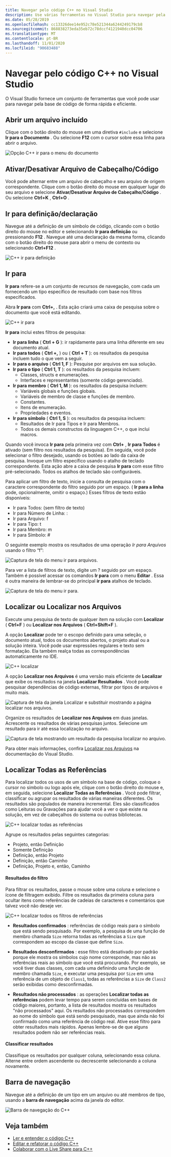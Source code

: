 ```yaml
---
title: Navegar pelo código C++ no Visual Studio
description: Use várias ferramentas no Visual Studio para navegar pela base de código C++.
ms.date: 05/28/2019
ms.openlocfilehash: cc13326dee14e952c78e521344a6244249179cb8
ms.sourcegitcommit: 868838273eda35eb72c78dccf4121940dcc04706
ms.translationtype: MT
ms.contentlocale: pt-BR
ms.lasthandoff: 11/01/2020
ms.locfileid: "90683488"
---
```

# <a name="navigate-c-code-in-visual-studio"></a>Navegar pelo código C++ no Visual Studio

O Visual Studio fornece um conjunto de ferramentas que você pode usar para navegar pela base de código de forma rápida e eficiente.

## <a name="open-an-included-file"></a>Abrir um arquivo incluído

Clique com o botão direito do mouse em uma diretiva `#include` e selecione **Ir para o Documento** . Ou selecione **F12** com o cursor sobre essa linha para abrir o arquivo.

![Opção C&#43;&#43; ir para o menu do documento](../ide/media/go-to-document.png "Ir para o documento")

## <a name="toggle-headercode-file"></a>Ativar/Desativar Arquivo de Cabeçalho/Código

Você pode alternar entre um arquivo de cabeçalho e seu arquivo de origem correspondente. Clique com o botão direito do mouse em qualquer lugar do seu arquivo e selecione **Ativar/Desativar Arquivo de Cabeçalho/Código** . Ou selecione **Ctrl+K** , **Ctrl+O** .

## <a name="go-to-definitiondeclaration"></a>Ir para definição/declaração

Navegue até a definição de um símbolo de código, clicando com o botão direito do mouse no editor e selecionando **Ir para definição** ou pressionando **F12** . Navegue até uma declaração da mesma forma, clicando com o botão direito do mouse para abrir o menu de contexto ou selecionando **Ctrl+F12** .

![C&#43;&#43; ir para definição](../ide/media/go-to-def.png "Ir para definição")

## <a name="go-to"></a>Ir para

**Ir para** refere-se a um conjunto de recursos de navegação, com cada um fornecendo um tipo específico de resultado com base nos filtros especificados.

Abra **Ir para** com **Ctrl+,** . Esta ação criará uma caixa de pesquisa sobre o documento que você está editando.

![C&#43;&#43; ir para](../ide/media/go-to-cpp.png "Ir para")

**Ir para** inclui estes filtros de pesquisa:

- **Ir para linha** ( **Ctrl + G** ): ir rapidamente para uma linha diferente em seu documento atual.
- **Ir para todos** ( **Ctrl +,** ) ou ( **Ctrl + T** ): os resultados da pesquisa incluem tudo o que vem a seguir.
- **Ir para o arquivo** ( **Ctrl 1, F** ): Pesquise por arquivos em sua solução.
- **Ir para o tipo** ( **Ctrl 1, T** ): os resultados da pesquisa incluem:
  - Classes, structs e enumerações.
  - Interfaces e representantes (somente código gerenciado).
- **Ir para membro** ( **Ctrl 1, M** ): os resultados da pesquisa incluem:
  - Variáveis globais e funções globais.
  - Variáveis de membro de classe e funções de membro.
  - Constantes.
  - Itens de enumeração.
  - Propriedades e eventos.
- **Ir para símbolo** ( **Ctrl 1, S** ): os resultados da pesquisa incluem:
  - Resultados de Ir para Tipos e Ir para Membros.
  - Todos os demais constructos da linguagem C++, o que inclui macros.

Quando você invoca **Ir para** pela primeira vez com **Ctrl+** , **Ir para Todos** é ativado (sem filtro nos resultados da pesquisa). Em seguida, você pode selecionar o filtro desejado, usando os botões ao lado da caixa de pesquisa. Invoque um filtro específico usando o atalho de teclado correspondente. Esta ação abre a caixa de pesquisa **Ir para** com esse filtro pré-selecionado. Todos os atalhos de teclado são configuráveis.

Para aplicar um filtro de texto, inicie a consulta de pesquisa com o caractere correspondente do filtro seguido por um espaço. ( **Ir para a linha** pode, opcionalmente, omitir o espaço.) Esses filtros de texto estão disponíveis:

- Ir para Todos: (sem filtro de texto)
- Ir para Número de Linha: :
- Ir para Arquivo: f
- Ir para Tipo: t
- Ir para Membro: m
- Ir para Símbolo: #

O seguinte exemplo mostra os resultados de uma operação *Ir para Arquivos* usando o filtro “f”:

![Captura de tela do menu ir para arquivos.](../ide/media/vs2017-go-to-results.png "Ir para o menu")

Para ver a lista de filtros de texto, digite um ? seguido por um espaço. Também é possível acessar os comandos **Ir para** com o menu **Editar** . Essa é outra maneira de lembrar-se do principal **ir para** atalhos de teclado.

![Captura de tela do menu ir para.](../ide/media/go-to-menu-cpp.png "Ir para o menu")

## <a name="find-or-find-in-files"></a>Localizar ou Localizar nos Arquivos

Execute uma pesquisa de texto de qualquer item na solução com **Localizar** ( **Ctrl+F** ) ou **Localizar nos Arquivos** ( **Ctrl+Shift+F** ).

A opção **Localizar** pode ter o escopo definido para uma seleção, o documento atual, todos os documentos abertos, o projeto atual ou a solução inteira. Você pode usar expressões regulares e texto sem formatação. Ela também realça todas as correspondências automaticamente no IDE.

![C&#43;&#43; localizar](../ide/media/find-cpp.png "Localizar")

A opção **Localizar nos Arquivos** é uma versão mais eficiente de **Localizar** que exibe os resultados na janela **Localizar Resultados** . Você pode pesquisar dependências de código externas, filtrar por tipos de arquivos e muito mais.

![Captura de tela da janela Localizar e substituir mostrando a página localizar nos arquivos.](../ide/media/find-in-files-cpp.png "Localizar em Arquivos")

Organize os resultados de **Localizar nos Arquivos** em duas janelas. Acrescente os resultados de várias pesquisas juntos. Selecione um resultado para ir até essa localização no arquivo.

![Captura de tela mostrando um resultado da pesquisa localizar no arquivo.](../ide/media/vs2017-find-in-files-results.png "Localizar em Arquivos")

Para obter mais informações, confira [Localizar nos Arquivos](/visualstudio/ide/find-in-files) na documentação do Visual Studio.

## <a name="find-all-references"></a>Localizar Todas as Referências

Para localizar todos os usos de um símbolo na base de código, coloque o cursor no símbolo ou logo após ele, clique com o botão direito do mouse e, em seguida, selecione **Localizar Todas as Referências** . Você pode filtrar, classificar ou agrupar os resultados de várias maneiras diferentes. Os resultados são populados de maneira incremental. Eles são classificados como Leituras ou Gravações para ajudar você a ver o que existe na solução, em vez de cabeçalhos do sistema ou outras bibliotecas.

![C&#43;&#43; localizar todas as referências](../ide/media/find-all-references-results-cpp.png "Localizar todas as referências")

Agrupe os resultados pelas seguintes categorias:

- Projeto, então Definição
- Somente Definição
- Definição, então Projeto
- Definição, então Caminho
- Definição, Projeto e, então, Caminho

#### <a name="filter-results"></a>Resultados do filtro

Para filtrar os resultados, passe o mouse sobre uma coluna e selecione o ícone de filtragem exibido. Filtre os resultados da primeira coluna para ocultar itens como referências de cadeias de caracteres e comentários que talvez você não deseje ver.

![C&#43;&#43; localizar todos os filtros de referências](../ide/media/find-all-references-filters-cpp.png "Localizar todos os filtros de referências")

- **Resultados confirmados** : referências de código reais para o símbolo que está sendo pesquisado. Por exemplo, a pesquisa de uma função de membro chamada `Size` retorna todas as referências a `Size` que correspondem ao escopo da classe que define `Size`.

- **Resultados desconfirmados** : esse filtro está desativado por padrão porque ele mostra os símbolos cujo nome corresponde, mas não as referências reais ao símbolo que você está procurando. Por exemplo, se você tiver duas classes, com cada uma definindo uma função de membro chamada `Size`, e executar uma pesquisa por `Size` em uma referência de um objeto de `Class1`, todas as referências a `Size` de `Class2` serão exibidas como desconfirmadas.

- **Resultados não processados** : as operações **Localizar todas as referências** podem levar tempo para serem concluídas em bases de código maiores, portanto, a lista de resultados mostra os resultados "não processados" aqui. Os resultados não processados correspondem ao nome do símbolo que está sendo pesquisado, mas que ainda não foi confirmado como uma referência de código real. Ative esse filtro para obter resultados mais rápidos. Apenas lembre-se de que alguns resultados podem não ser referências reais.

#### <a name="sort-results"></a>Classificar resultados

Classifique os resultados por qualquer coluna, selecionando essa coluna. Alterne entre ordem ascendente ou decrescente selecionando a coluna novamente.

## <a name="navigation-bar"></a>Barra de navegação

Navegue até a definição de um tipo em um arquivo ou até membros de tipo, usando a **barra de navegação** acima da janela do editor.

![Barra de navegação do C&#43;&#43; ](../ide/media/navbar-cpp.png "Barra de navegação")

## <a name="see-also"></a>Veja também

- [Ler e entender o código C++](read-and-understand-code-cpp.md)</br>
- [Editar e refatorar o código C++](read-and-understand-code-cpp.md)</br>
- [Colaborar com o Live Share para C++](live-share-cpp.md)
